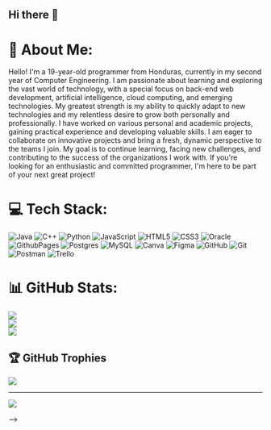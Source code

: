 ## Hi there 👋
# 💫 About Me:
Hello! I'm a 19-year-old programmer from Honduras, currently in my second year of Computer Engineering. I am passionate about learning and exploring the vast world of technology, with a special focus on back-end web development, artificial intelligence, cloud computing, and emerging technologies.
My greatest strength is my ability to quickly adapt to new technologies and my relentless desire to grow both personally and professionally. I have worked on various personal and academic projects, gaining practical experience and developing valuable skills. I am eager to collaborate on innovative projects and bring a fresh, dynamic perspective to the teams I join.
My goal is to continue learning, facing new challenges, and contributing to the success of the organizations I work with. If you're looking for an enthusiastic and committed programmer, I'm here to be part of your next great project!


# 💻 Tech Stack:
![Java](https://img.shields.io/badge/java-%23ED8B00.svg?style=for-the-badge&logo=openjdk&logoColor=white) ![C++](https://img.shields.io/badge/c++-%2300599C.svg?style=for-the-badge&logo=c%2B%2B&logoColor=white) ![Python](https://img.shields.io/badge/python-3670A0?style=for-the-badge&logo=python&logoColor=ffdd54) ![JavaScript](https://img.shields.io/badge/javascript-%23323330.svg?style=for-the-badge&logo=javascript&logoColor=%23F7DF1E) ![HTML5](https://img.shields.io/badge/html5-%23E34F26.svg?style=for-the-badge&logo=html5&logoColor=white) ![CSS3](https://img.shields.io/badge/css3-%231572B6.svg?style=for-the-badge&logo=css3&logoColor=white) ![Oracle](https://img.shields.io/badge/Oracle-F80000?style=for-the-badge&logo=oracle&logoColor=white) ![GithubPages](https://img.shields.io/badge/github%20pages-121013?style=for-the-badge&logo=github&logoColor=white) ![Postgres](https://img.shields.io/badge/postgres-%23316192.svg?style=for-the-badge&logo=postgresql&logoColor=white) ![MySQL](https://img.shields.io/badge/mysql-4479A1.svg?style=for-the-badge&logo=mysql&logoColor=white) ![Canva](https://img.shields.io/badge/Canva-%2300C4CC.svg?style=for-the-badge&logo=Canva&logoColor=white) ![Figma](https://img.shields.io/badge/figma-%23F24E1E.svg?style=for-the-badge&logo=figma&logoColor=white) ![GitHub](https://img.shields.io/badge/github-%23121011.svg?style=for-the-badge&logo=github&logoColor=white) ![Git](https://img.shields.io/badge/git-%23F05033.svg?style=for-the-badge&logo=git&logoColor=white) ![Postman](https://img.shields.io/badge/Postman-FF6C37?style=for-the-badge&logo=postman&logoColor=white) ![Trello](https://img.shields.io/badge/Trello-%23026AA7.svg?style=for-the-badge&logo=Trello&logoColor=white)
# 📊 GitHub Stats:
![](https://github-readme-stats.vercel.app/api?username=JuanMproyect&theme=codeSTACKr&hide_border=false&include_all_commits=false&count_private=false)<br/>
![](https://github-readme-streak-stats.herokuapp.com/?user=JuanMproyect&theme=codeSTACKr&hide_border=false)<br/>
![](https://github-readme-stats.vercel.app/api/top-langs/?username=JuanMproyect&theme=codeSTACKr&hide_border=false&include_all_commits=false&count_private=false&layout=compact)

## 🏆 GitHub Trophies
![](https://github-profile-trophy.vercel.app/?username=JuanMproyect&theme=github_dark_dimmed&no-frame=false&no-bg=true&margin-w=4)

---
[![](https://visitcount.itsvg.in/api?id=JuanMproyect&icon=0&color=0)](https://visitcount.itsvg.in)

<!-- Proudly created with GPRM ( https://gprm.itsvg.in ) -->

-->
